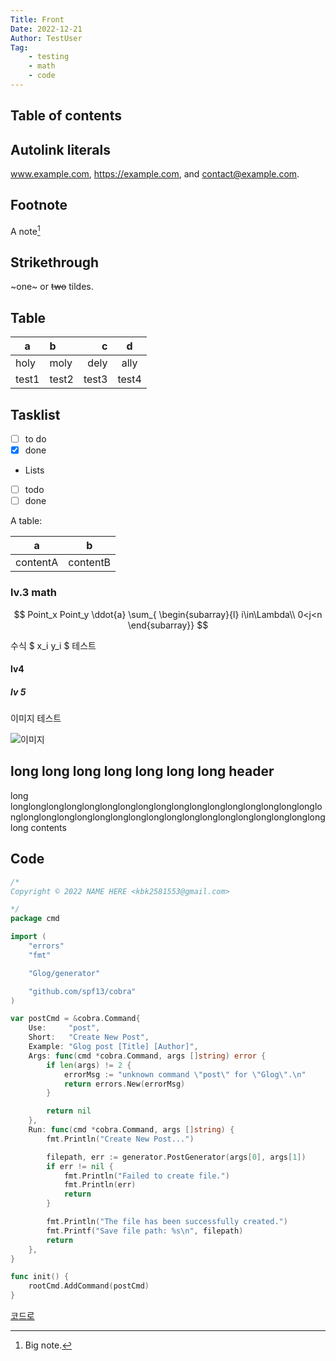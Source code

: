 ```yaml
---
Title: Front
Date: 2022-12-21
Author: TestUser
Tag:
    - testing
    - math
    - code
---
```


## Table of contents

## Autolink literals

www.example.com, https://example.com, and contact@example.com.

## Footnote

A note[^1]

[^1]: Big note.

## Strikethrough

~one~ or ~~two~~ tildes.

## Table

| a     | b     |     c |   d   |
| ----- | :---- | ----: | :---: |
| holy  | moly  |  dely | ally  |
| test1 | test2 | test3 | test4 |

## Tasklist

-   [ ] to do
-   [x] done

-   Lists
-   [ ] todo
-   [ ] done

A table:

| a        | b        |
| -------- | -------- |
| contentA | contentB |

### lv.3 math

$$
Point_x Point_y \ddot{a} \sum_{
\begin{subarray}{l}
   i\in\Lambda\\
   0<j<n
\end{subarray}}
$$

수식 $ x_i y_i $ 테스트

#### lv4

##### lv 5

이미지 테스트

![이미지](/assets/img/github.png)

## long long long long long long long header

long longlonglonglonglonglonglonglonglonglonglonglonglonglonglonglonglonglonglonglonglonglonglonglonglonglonglonglonglonglonglonglonglonglonglonglong contents

## Code

```go
/*
Copyright © 2022 NAME HERE <kbk2581553@gmail.com>

*/
package cmd

import (
	"errors"
	"fmt"

	"Glog/generator"

	"github.com/spf13/cobra"
)

var postCmd = &cobra.Command{
	Use:     "post",
	Short:   "Create New Post",
	Example: "Glog post [Title] [Author]",
	Args: func(cmd *cobra.Command, args []string) error {
		if len(args) != 2 {
			errorMsg := "unknown command \"post\" for \"Glog\".\n"
			return errors.New(errorMsg)
		}

		return nil
	},
	Run: func(cmd *cobra.Command, args []string) {
		fmt.Println("Create New Post...")

		filepath, err := generator.PostGenerator(args[0], args[1])
		if err != nil {
			fmt.Println("Failed to create file.")
			fmt.Println(err)
			return
		}

		fmt.Println("The file has been successfully created.")
		fmt.Printf("Save file path: %s\n", filepath)
		return
	},
}

func init() {
	rootCmd.AddCommand(postCmd)
}
```

[코드로](#code)
